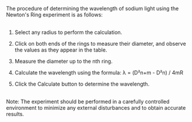 The procedure of determining the wavelength of sodium light using the Newton's Ring experiment is as follows:<br><br>

1. Select any radius to perform the calculation.<br>

2. Click on both ends of the rings to measure their diameter, and observe the values as they appear in the table.<br>

3. Measure the diameter up to the nth ring.<br>

4. Calculate the wavelength using the formula: λ = (D²n+m - D²n) / 4mR <br>

5. Click the Calculate button to determine the wavelength.<br><br>

Note: The experiment should be performed in a carefully controlled environment to minimize any external disturbances and to obtain accurate results.
